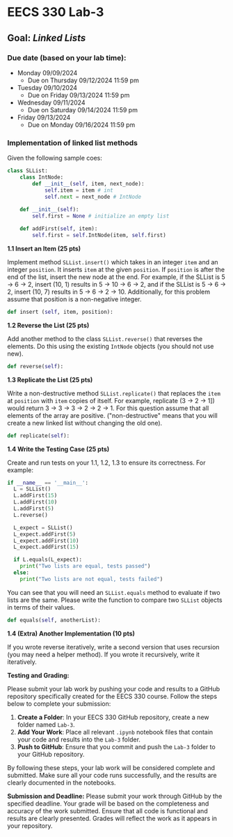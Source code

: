 
# EECS 330 Lab-3


## Goal: _Linked Lists_

### Due date (based on your lab time):
- Monday 09/09/2024
  - Due on Thursday 09/12/2024 11:59 pm
- Tuesday 09/10/2024
  - Due on Friday 09/13/2024 11:59 pm
- Wednesday 09/11/2024
  - Due on Saturday 09/14/2024 11:59 pm
- Friday 09/13/2024
  - Due on Monday 09/16/2024 11:59 pm

### Implementation of linked list methods

Given the following sample coes:
```python
class SLList:
    class IntNode:
        def __init__(self, item, next_node):
            self.item = item # int
            self.next = next_node # IntNode
            
    def __init__(self):
        self.first = None # initialize an empty list

    def addFirst(self, item):
        self.first = self.IntNode(item, self.first)
```



**1.1 Insert an Item (25 pts)**

Implement method `SLList.insert()` which takes in an integer `item` and an integer `position`. It inserts `item` at the given `position`. If `position` is after the end of the list, insert the new node at the end. For example, if the SLList is 5 → 6 → 2, insert (10, 1) results in 5 → 10 → 6 → 2, and if the SLList is 5 → 6 → 2, insert (10, 7) results in 5 → 6 → 2 → 10. Additionally, for this problem assume that position is a non-negative integer.

```python
def insert (self, item, position):
```


**1.2 Reverse the List (25 pts)**

Add another method to the class `SLList.reverse()` that reverses the elements. Do this using the existing `IntNode` objects (you should not use new).

```python
def reverse(self):
```

**1.3 Replicate the List (25 pts)**

Write a non-destructive method `SLList.replicate()` that replaces the `item` at `position` with `item` copies of itself. For example, replicate (3 → 2 → 1]) would return 3 → 3 → 3 → 2 → 2 → 1. For this question assume that all elements of the array are positive.  ("non-destructive" means that you will create a new linked list without changing the old one).

```python
def replicate(self):
```
**1.4 Write the Testing Case (25 pts)**

Create and run tests on your 1.1, 1.2, 1.3 to ensure its correctness. For example:
```python
if __name__ == '__main__':
  L = SLList()
  L.addFirst(15)
  L.addFirst(10)
  L.addFirst(5)
  L.reverse()

  L_expect = SLList()
  L_expect.addFirst(5)
  L_expect.addFirst(10)
  L_expect.addFirst(15)	

  if L.equals(L_expect):
    print("Two lists are equal, tests passed")
  else:
    print("Two lists are not equal, tests failed")
```

You can see that you will need an `SLList.equals` method to evaluate if two lists are the same. Please write the function to compare two `SLList` objects in terms of their values.
```python
def equals(self, anotherList):
```

**1.4 (Extra) Another Implementation (10 pts)** 

If you wrote reverse iteratively, write a second version that uses recursion (you may need a helper method). If you wrote it recursively, write it iteratively.


**Testing and Grading:** 

Please submit your lab work by pushing your code and results to a GitHub repository specifically created for the EECS 330 course. Follow the steps below to complete your submission:

1. **Create a Folder**: In your EECS 330 GitHub repository, create a new folder named `Lab-3`.
2. **Add Your Work**: Place all relevant `.ipynb` notebook files that contain your code and results into the `Lab-3` folder.
3. **Push to GitHub**: Ensure that you commit and push the `Lab-3` folder to your GitHub repository.

By following these steps, your lab work will be considered complete and submitted. Make sure all your code runs successfully, and the results are clearly documented in the notebooks.

**Submission and Deadline:** Please submit your work through GitHub by the specified deadline. Your grade will be based on the completeness and accuracy of the work submitted. Ensure that all code is functional and results are clearly presented. Grades will reflect the work as it appears in your repository.